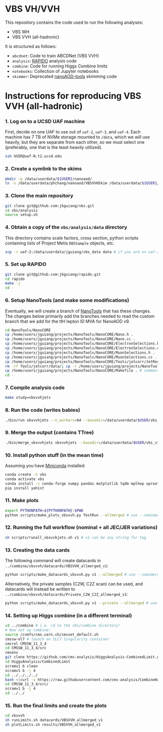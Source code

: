 # VBS VH/VVH
This repository contains the code used to run the following analyses:
- VBS WH
- VBS VVH (all-hadronic)

It is structured as follows:
- `abcdnet`: Code to train ABCDNet (VBS VVH)
- `analysis`: [RAPIDO](https://github.com/jkguiang/rapido) analysis code
- `combine`: Code for running Higgs Combine limits
- `notebooks`: Collection of Jupyter notebooks
- `skimmer`: Deprecated [nanoAOD-tools](https://github.com/cms-nanoAOD/nanoAOD-tools) skimming code

# Instructions for reproducing VBS VVH (all-hadronic)
### 1. Log on to a UCSD UAF machine
First, decide on one UAF to use out of `uaf-2`, `uaf-3`, and `uaf-4`. 
Each machine has 7 TB of NVMe storage mounted to `/data`, which we will use heavily, but they are separate from each other, so we must select one (preferably, one that is the least heavily utilized).
```bash
ssh USER@uaf-N.t2.ucsd.edu
```

### 2. Create a symlink to the skims
```bash
mkdir -p /data/userdata/${USER}/nanoaod/
ln -s /data/userdata/phchang/nanoaod/VBSVVHSkim /data/userdata/${USER}/nanoaod/VBSVVHSkim
```

### 3. Clone the main repository
```bash
git clone git@github.com:jkguiang/vbs.git
cd vbs/analysis
source setup.sh
```

### 4. Obtain a copy of the `vbs/analysis/data` directory
This directory contains scale factors, cross section, python scripts containing lists of Project Metis `DBSSample` objects, etc.
```bash
scp -r uaf-2:/data/userdata/jguiang/vbs_data data # if you are on uaf-2 already, just cp -R
```

### 5. Set up RAPIDO
```bash
git clone git@github.com:jkguiang/rapido.git
cd rapido
make -j
cd -
```

### 6. Setup NanoTools (and make some modifications)
Eventually, we will create a branch of [NanoTools](https://github.com/cmstas/NanoTools) that has these changes. 
The changes below primarily add the branches needed to read the custom branch that we add for the ttH lepton ID MVA for NanoAOD v9. 
```bash
cd NanoTools/NanoCORE
cp /home/users/jguiang/projects/NanoTools/NanoCORE/Nano.h .
cp /home/users/jguiang/projects/NanoTools/NanoCORE/Nano.cc .
cp /home/users/jguiang/projects/NanoTools/NanoCORE/ElectronSelections.h .
cp /home/users/jguiang/projects/NanoTools/NanoCORE/ElectronSelections.cc .
cp /home/users/jguiang/projects/NanoTools/NanoCORE/MuonSelections.h .
cp /home/users/jguiang/projects/NanoTools/NanoCORE/MuonSelections.cc .
cp /home/users/jguiang/projects/NanoTools/NanoCORE/Tools/jetcorr/JetResolutionUncertainty.h Tools/jetcorr/JetResolutionUncertainty.h
rm -rf Tools/jetcorr/data/; cp -r /home/users/jguiang/projects/NanoTools/NanoCORE/Tools/jetcorr/data/ Tools/jetcorr/data/
cp /home/users/jguiang/projects/NanoTools/NanoCORE/Makefile . # comment out RHEL 7 line and comment in RHEL 8 line
cd -
```

### 7. Compile analysis code
```bash
make study=vbsvvhjets
```

### 8. Run the code (writes babies)
```bash
./bin/run vbsvvhjets --n_workers=64 --basedir=/data/userdata/$USER/vbs_studies --skimdir=/ceph/cms/store/user/jguiang/VBSVVHSkim --skimtag=0lep_2ak4_2ak8_ttH --data --tag=TestRun
```

### 9. Merge the output (contains TTree)
```bash
./bin/merge_vbsvvhjets vbsvvhjets --basedir=/data/userdata/$USER/vbs_studies --tag=TestRun
```

### 10. Install python stuff (in the mean time)
Assuming you have [Miniconda](https://docs.anaconda.com/free/miniconda/#quick-command-line-install) installed:
```bash
conda create -n vbs
conda activate vbs
conda install -c conda-forge numpy pandas matplotlib tqdm mplhep uproot scikit-learn
pip install yahist
```

### 11. Make plots
```bash
export PYTHONPATH=${PYTHONPATH}:$PWD
python scripts/make_plots_vbsvvh.py TestRun --allmerged # use --semimerged for semi-merged channel
```

### 12. Running the full workflow (nominal + all JEC/JER variations)
```bash
sh scripts/runall_vbsvvhjets.sh v1 # v1 can be any string for tag
```

### 13. Creating the data cards
The following command will create datacards in `../combine/vbsvvh/datacards/VBSVVH_allmerged_v1`:
```bash
python scripts/make_datacards_vbsvvh.py v1 --allmerged # use --semimerged for semi-merged channel
```
Alternatively, the private samples (C2W, C2Z scan) can be used, and datacards will instead be written to `../combine/vbsvvh/datacards/Private_C2W_C2Z_allmerged_v1`:
```bash
python scripts/make_datacards_vbsvvh.py v1 --private --allmerged # use --semimerged for semi-merged channel
```

### 14. Setting up Higgs combine (in a different terminal)
```bash
cd ../combine # i.e. cd to the vbs/combine directory!
# Now set up combine:
source /cvmfs/cms.cern.ch/cmsset_default.sh
cmssw-el7 # launch an SLC7 Singularity container
cmsrel CMSSW_11_3_4
cd CMSSW_11_3_4/src
cmsenv
git clone https://github.com/cms-analysis/HiggsAnalysis-CombinedLimit.git HiggsAnalysis/CombinedLimit
cd HiggsAnalysis/CombinedLimit
scramv1 b clean
scramv1 b -j 4
cd ../../../../
bash <(curl -s https://raw.githubusercontent.com/cms-analysis/CombineHarvester/main/CombineTools/scripts/sparse-checkout-https.sh)
cd CMSSW_11_3_4/src/
scramv1 b -j 4
cd ../../
```

### 15. Run the final limits and create the plots
```bash
cd vbsvvh
sh runLimits.sh datacards/VBSVVH_allmerged_v1
sh plotLimits.sh results/VBSVVH_allmerged_v1
```
    
